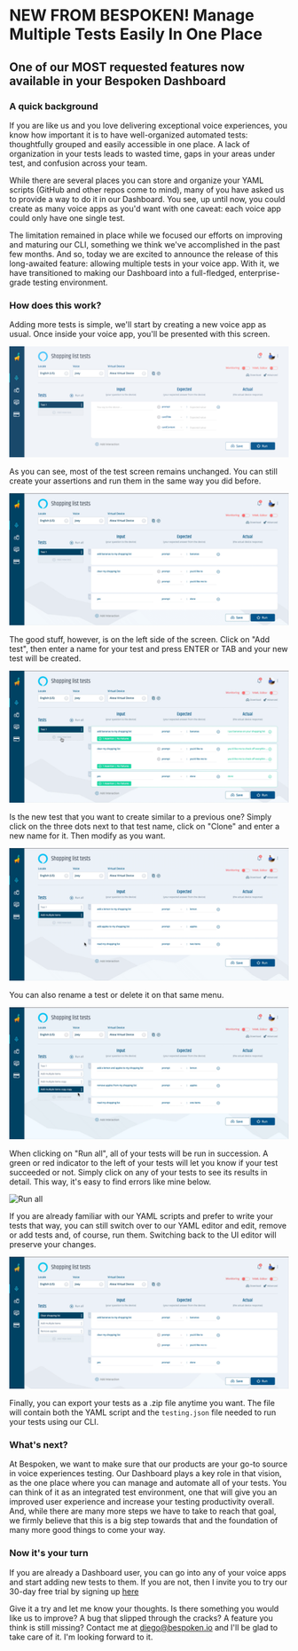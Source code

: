 # NEW FROM BESPOKEN! Manage Multiple Tests Easily In One Place
## One of our MOST requested features now available in your Bespoken Dashboard

### A quick background
If you are like us and you love delivering exceptional voice experiences, you know how important it is to have well-organized automated tests: thoughtfully grouped and easily accessible in one place. A lack of organization in your tests leads to wasted time, gaps in your areas under test, and confusion across your team.

While there are several places you can store and organize your YAML scripts (GitHub and other repos come to mind), many of you have asked us to provide a way to do it in our Dashboard. You see, up until now, you could create as many voice apps as you'd want with one caveat: each voice app could only have one single test. 

The limitation remained in place while we focused our efforts on improving and maturing our CLI, something we think we've accomplished in the past few months. And so, today we are excited to announce the release of this long-awaited feature: allowing multiple tests in your voice app. With it, we have transitioned to making our Dashboard into a full-fledged, enterprise-grade testing environment.

### How does this work?

Adding more tests is simple, we'll start by creating a new voice app as usual. Once inside your voice app, you'll be presented with this screen.

![Test screen](./images/20200401.png)

As you can see, most of the test screen remains unchanged. You can still create your assertions and run them in the same way you did before.

![One test run](./images/20200402.gif)

The good stuff, however, is on the left side of the screen. Click on "Add test", then enter a name for your test and press ENTER or TAB and your new test will be created.

![Add a test](./images/20200403.gif)

Is the new test that you want to create similar to a previous one? Simply click on the three dots next to that test name, click on "Clone" and enter a new name for it. Then modify as you want.

![Clone a test](./images/20200404.gif)

You can also rename a test or delete it on that same menu.

![Delete and rename](./images/20200405.gif)

When clicking on "Run all", all of your tests will be run in succession. A green or red indicator to the left of your tests will let you know if your test succeeded or not. Simply click on any of your tests to see its results in detail. This way, it's easy to find errors like mine below.

![Run all](./images/20200406.gif)

If you are already familiar with our YAML scripts and prefer to write your tests that way, you can still switch over to our YAML editor and edit, remove or add tests and, of course, run them. Switching back to the UI editor will preserve your changes. 

![YAML editor](./images/20200407.gif)

Finally, you can export your tests as a .zip file anytime you want. The file will contain both the YAML script and the `testing.json` file needed to run your tests using our CLI.

### What's next?
At Bespoken, we want to make sure that our products are your go-to source in voice experiences testing. Our Dashboard plays a key role in that vision, as the one place where you can manage and automate all of your tests. You can think of it as an integrated test environment, one that will give you an improved user experience and increase your testing productivity overall. And, while there are many more steps we have to take to reach that goal, we firmly believe that this is a big step towards that and the foundation of many more good things to come your way.

### Now it's your turn
If you are already a Dashboard user, you can go into any of your voice apps and start adding new tests to them. If you are not, then I invite you to try our 30-day free trial by signing up [here](https://apps.bespoken.io)

Give it a try and let me know your thoughts. Is there something you would like us to improve? A bug that slipped through the cracks? A feature you think is still missing? Contact me at diego@bespoken.io and I'll be glad to take care of it. I'm looking forward to it.